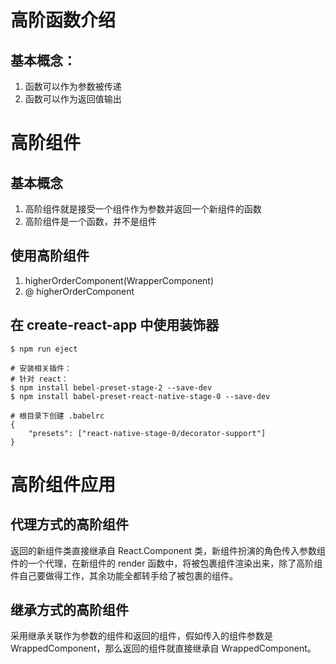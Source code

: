 # 高阶函数介绍

## 基本概念：

1. 函数可以作为参数被传递
2. 函数可以作为返回值输出

# 高阶组件

## 基本概念

1. 高阶组件就是接受一个组件作为参数并返回一个新组件的函数
2. 高阶组件是一个函数，并不是组件

## 使用高阶组件

1. higherOrderComponent(WrapperComponent)
2. @ higherOrderComponent 

## 在 create-react-app 中使用装饰器

```shell
$ npm run eject

# 安装相关插件：
# 针对 react：
$ npm install bebel-preset-stage-2 --save-dev
$ npm install babel-preset-react-native-stage-0 --save-dev

# 根目录下创建 .babelrc 
{
    "presets": ["react-native-stage-0/decorator-support"]
}
```

# 高阶组件应用

## 代理方式的高阶组件

返回的新组件类直接继承自 React.Component 类，新组件扮演的角色传入参数组件的一个代理，在新组件的 render 函数中，将被包裹组件渲染出来，除了高阶组件自己要做得工作，其余功能全都转手给了被包裹的组件。

## 继承方式的高阶组件

采用继承关联作为参数的组件和返回的组件，假如传入的组件参数是 WrappedComponent，那么返回的组件就直接继承自 WrappedComponent。

